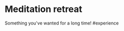 # Meditation retreat
Something you've wanted for a long time! #experience

<!-- {BearID:6623E6E8-E7B3-4892-B409-38DDF7561391-2874-000005AE22E5973B} -->
